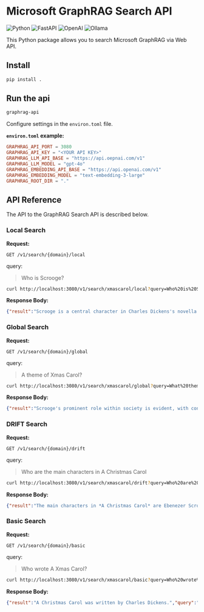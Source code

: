 # Microsoft GraphRAG Search API

![Python](https://img.shields.io/badge/Python-3776ab?logo=python&logoColor=fff)
![FastAPI](https://img.shields.io/badge/FastAPI-009688?logo=fastapi&logoColor=fff)
![OpenAI](https://img.shields.io/badge/OpenAI-412991?logo=openai&logoColor=fff)
![Ollama](https://img.shields.io/badge/Ollama-222?logo=ollama&logoColor=fff)

This Python package allows you to search Microsoft GraphRAG via Web API.

## Install

```sh
pip install .
```

## Run the api

```sh
graphrag-api
```

Configure settings in the `environ.toml` file.

**`environ.toml` example:**

```toml
GRAPHRAG_API_PORT = 3080
GRAPHRAG_API_KEY = "<YOUR API KEY>"
GRAPHRAG_LLM_API_BASE = "https://api.oepnai.com/v1"
GRAPHRAG_LLM_MODEL = "gpt-4o"
GRAPHRAG_EMBEDDING_API_BASE = "https://api.openai.com/v1"
GRAPHRAG_EMBEDDING_MODEL = "text-embedding-3-large"
GRAPHRAG_ROOT_DIR = "."
```

## API Reference

The API to the GraphRAG Search API is described below.

### Local Search

**Request:**

`GET /v1/search/{domain}/local`

query:
> Who is Scrooge?

```sh
curl http://localhost:3080/v1/search/xmascarol/local?query=Who%20is%20Scrooge%3F
```

**Response Body:**

```json
{"result":"Scrooge is a central character in Charles Dickens's novella \"A Christmas Carol.\".","query":"Who is Scrooge?"}
```

### Global Search

**Request:**

`GET /v1/search/{domain}/global`

query:
> A theme of Xmas Carol?

```sh
curl http://localhost:3080/v1/search/xmascarol/global?query=What%20theme%20of%20Xmas%20Carol%3F
```

**Response Body:**

```json
{"result":"Scrooge's prominent role within society is evident, with connections to various institutions like Union Workhouses, Treadmill, Poor Law, and the Gentlemen.","query":"A theme of Xmas Carol?"}
```

### DRIFT Search

**Request:**

`GET /v1/search/{domain}/drift`

query:
> Who are the main characters in A Christmas Carol

```sh
curl http://localhost:3080/v1/search/xmascarol/drift?query=Who%20are%20the%20main%20characters%20in%20A%20Christmas%20Carol
```

**Response Body:**

```json
{"result":"The main characters in *A Christmas Carol* are Ebenezer Scrooge, Bob Cratchit, Tiny Tim, and Jacob Marley.","query":"Who are the main characters in A Christmas Carol"}
```

### Basic Search

**Request:**

`GET /v1/search/{domain}/basic`

query:
> Who wrote A Xmas Carol?

```sh
curl http://localhost:3080/v1/search/xmascarol/basic?query=Who%20wrote%20A%20Xmas%20Carol%3F
```

**Response Body:**

```json
{"result":"A Christmas Carol was written by Charles Dickens.","query":"Who wrote A Xmas Carol?"}
```
